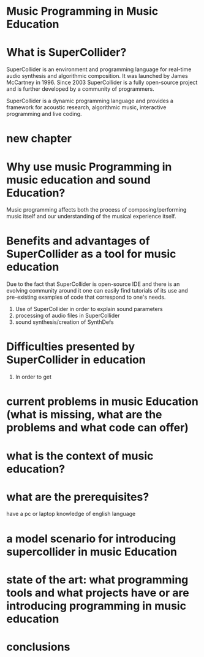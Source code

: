 # Music Programming in Music Education

# What is SuperCollider?

SuperCollider is an environment and programming language for real-time audio synthesis and algorithmic composition.  It was launched by James McCartney in 1996.  Since 2003 SuperCollider is a fully open-source project and is further developed by a community of programmers.

SuperCollider is a dynamic programming language and provides a framework for acoustic research, algorithmic music, interactive programming and live coding.

# new chapter 

# Why use music Programming in music education and sound Education?

Music programming affects both the process of composing/performing music itself and our understanding of the musical experience itself.

# Benefits and advantages of SuperCollider as a tool for music education

Due to the fact that SuperCollider is open-source IDE and there is an evolving community around it one can easily find tutorials of its use and pre-existing examples of code that correspond to one's needs.

1. Use of SuperCollider in order to explain sound parameters
2. processing of audio files in SuperCollider
3. sound synthesis/creation of SynthDefs

# Difficulties presented by SuperCollider in education

1. In order to get

# current problems in music Education (what is missing, what are the problems and what code can offer)

# what is the context of music education?

# what are the prerequisites?

have a pc or laptop
knowledge of english language

# a model scenario for introducing supercollider in music Education
# state of the art: what programming tools and what projects have or are introducing programming in music education
# conclusions
